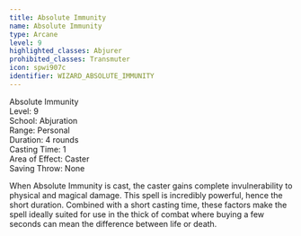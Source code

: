 ```yaml
---
title: Absolute Immunity
name: Absolute Immunity
type: Arcane
level: 9
highlighted_classes: Abjurer
prohibited_classes: Transmuter
icon: spwi907c
identifier: WIZARD_ABSOLUTE_IMMUNITY
---
```

Absolute Immunity  
Level: 9  
School: Abjuration  
Range: Personal  
Duration: 4 rounds  
Casting Time: 1  
Area of Effect: Caster  
Saving Throw: None  
  
When Absolute Immunity is cast, the caster gains complete invulnerability to physical and magical damage. This spell is incredibly powerful, hence the short duration. Combined with a short casting time, these factors make the spell ideally suited for use in the thick of combat where buying a few seconds can mean the difference between life or death.  
